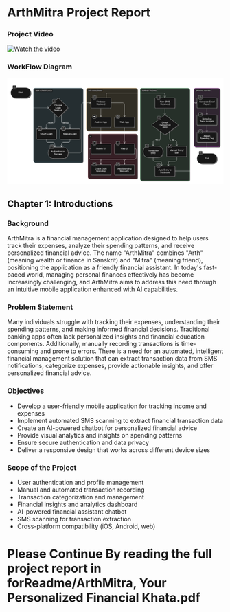# ArthMitra Project Report

### Project Video
[![Watch the video](https://i.sstatic.net/Vp2cE.png)](forReadme/ArthMitraFinal.mp4)

### WorkFlow Diagram
![WorkFlow Diagram](forReadme/Workflow.png)

## Chapter 1: Introductions

### Background
ArthMitra is a financial management application designed to help users track their expenses, analyze their spending patterns, and receive personalized financial advice. The name "ArthMitra" combines "Arth" (meaning wealth or finance in Sanskrit) and "Mitra" (meaning friend), positioning the application as a friendly financial assistant. In today's fast-paced world, managing personal finances effectively has become increasingly challenging, and ArthMitra aims to address this need through an intuitive mobile application enhanced with AI capabilities.

### Problem Statement
Many individuals struggle with tracking their expenses, understanding their spending patterns, and making informed financial decisions. Traditional banking apps often lack personalized insights and financial education components. Additionally, manually recording transactions is time-consuming and prone to errors. There is a need for an automated, intelligent financial management solution that can extract transaction data from SMS notifications, categorize expenses, provide actionable insights, and offer personalized financial advice.

### Objectives
- Develop a user-friendly mobile application for tracking income and expenses
- Implement automated SMS scanning to extract financial transaction data
- Create an AI-powered chatbot for personalized financial advice
- Provide visual analytics and insights on spending patterns
- Ensure secure authentication and data privacy
- Deliver a responsive design that works across different device sizes

### Scope of the Project
- User authentication and profile management
- Manual and automated transaction recording
- Transaction categorization and management
- Financial insights and analytics dashboard
- AI-powered financial assistant chatbot
- SMS scanning for transaction extraction
- Cross-platform compatibility (iOS, Android, web)
# Please Continue By reading the full project report in forReadme/ArthMitra, Your Personalized Financial Khata.pdf
